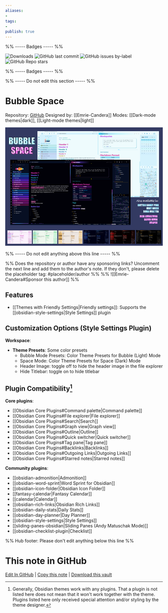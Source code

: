 ```yaml
---
aliases:
- 
tags: 
- 
publish: true
---
```


%% ----- Badges ----- %%

![Downloads](https://img.shields.io/badge/downloads-3440-573E7A?style=for-the-badge&logo=)
![GitHub last commit](https://img.shields.io/github/last-commit/Emrie-Candera/Bubble-Space-Theme?color=573E7A&label=last%20update&logo=github&style=for-the-badge)
![GitHub issues by-label](https://img.shields.io/github/issues/Emrie-Candera/Bubble-Space-Theme/help%20wanted?color=573E7A&logo=github&style=for-the-badge) 
![GitHub Repo stars](https://img.shields.io/github/stars/Emrie-Candera/Bubble-Space-Theme?color=573E7A&logo=github&style=for-the-badge)

%% ----- Badges ----- %%

%% ----- Do not edit this section ----- %%

# Bubble Space

Repository: [GitHub](https://github.com/Emrie-Candera/Bubble-Space-Theme)
Designed by: [[Emrie-Candera]]
Modes: [[Dark-mode themes|dark]], [[Light-mode themes|light]]



![screenshot](https://github.com/Emrie-Candera/Bubble-Space-Theme/raw/main/screenshot.png)

%% ----- Do not edit anything above this line ----- %% 

%% Does the repository or author have any sponsoring links? Uncomment the next line and add them to the author's note. If they don't, please delete the placeholder tag: #placeholder/author %%
%% ![[Emrie-Candera#Sponsor this author]] %%


## Features

- [[Themes with Friendly Settings|Friendly settings]]: Supports the [[obsidian-style-settings|Style Settings]] plugin

## Customization Options (Style Settings Plugin) 

**Workspace**: 
- **Theme Presets**: Some color presets
    - Bubble Mode Presets: Color Theme Presets for Bubble (Light) Mode
    - Space Mode: Color Theme Presets for Space (Dark) Mode
    - Header Image: toggle off to hide the header image in the file explorer
    - Hide Titlebar: toggle on to hide titlebar

## Plugin Compatibility[^1]

**Core plugins**:
- [[Obsidian Core Plugins#Command palette|Command palette]]
- [[Obsidian Core Plugins#File explorer|File explorer]]
- [[Obsidian Core Plugins#Search|Search]]
- [[Obsidian Core Plugins#Graph view|Graph view]]
- [[Obsidian Core Plugins#Outline|Outline]]
- [[Obsidian Core Plugins#Quick switcher|Quick switcher]]
- [[Obsidian Core Plugins#Tag pane|Tag pane]]
- [[Obsidian Core Plugins#Backlinks|Backlinks]]
- [[Obsidian Core Plugins#Outgoing Links|Outgoing Links]]
- [[Obsidian Core Plugins#Starred notes|Starred notes]]

**Community plugins**:
- [[obsidian-admonition|Admonition]]
- [[obsidian-word-sprint|Word Sprint for Obsidian]]
- [[obsidian-icon-folder|Obsidian Icon Folder]]
- [[fantasy-calendar|Fantasy Calendar]]
- [[calendar|Calendar]]
- [[obsidian-rich-links|Obsidian Rich Links]]
- [[obsidian-daily-stats|Daily Stats]]
- [[obsidian-day-planner|Day Planner]]
- [[obsidian-style-settings|Style Settings]]
- [[sliding-panes-obsidian|Sliding Panes (Andy Matuschak Mode)]]
- [[obsidian-checklist-plugin|Checklist]]

[^1]: Generally, Obsidian themes work with any plugins. That a plugin is not listed here does not mean that it won't work together with the theme. Plugins listed here only received special attention and/or styling by the theme designer.

%% Hub footer: Please don't edit anything below this line %%

# This note in GitHub

<span class="git-footer">[Edit In GitHub](https://github.dev/obsidian-community/obsidian-hub/blob/main/02%20-%20Community%20Expansions/02.05%20All%20Community%20Expansions/Themes/Bubble%20Space.md "git-hub-edit-note") | [Copy this note](https://raw.githubusercontent.com/obsidian-community/obsidian-hub/main/02%20-%20Community%20Expansions/02.05%20All%20Community%20Expansions/Themes/Bubble%20Space.md "git-hub-copy-note") | [Download this vault](https://github.com/obsidian-community/obsidian-hub/archive/refs/heads/main.zip "git-hub-download-vault") </span>
